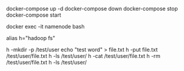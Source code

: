 docker-compose up -d
docker-compose down
docker-compose stop
docker-compose start

docker exec -it namenode bash

alias h="hadoop fs"

h -mkdir -p /test/user
echo "test word" > file.txt
h -put file.txt /test/user/file.txt
h -ls /test/user/
h -cat /test/user/file.txt
h -rm /test/user/file.txt
h -ls /test/user/